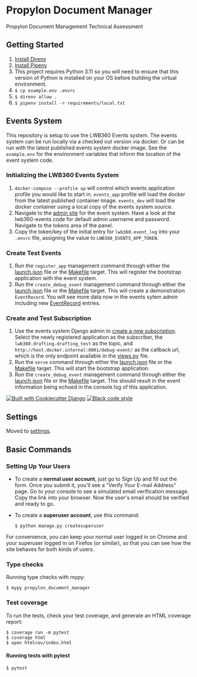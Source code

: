 # Propylon Document Manager

Propylon Document Management Technical Assessment

## Getting Started
1. [Install Direnv](https://direnv.net/docs/installation.html)
2. [Install Pipenv](https://pipenv.pypa.io/en/latest/installation/)
3. This project requires Python 3.11 so you will need to ensure that this version of Python is installed on your OS before building the virtual environment.
4. `$ cp example.env .envrc`
5. `$ direnv allow .`
6. `$ pipenv install -r requirements/local.txt`

## Events System 
This repository is setup to use the LWB360 Events system.
The events system can be run locally via a checked out version via docker.  Or can be run with the latest published events system docker image. 
See the `example.env` for the environment variables that inform the location of the event system code. 

### Initializing the LWB360 Events System
1. `docker-compose --profile up` will control which events application profile you would like to start in.  `events_app` profile will load the docker from the latest published container image.  `events_dev` will load the docker container using a local copy of the events system source.
2. Navigate to the [admin site](http://localhost:8008/admin/) for the event system.  Have a look at the lwb360-events code for default admin username and password.  Navigate to the tokens area of the panel.
3. Copy the token/key of the initial entry for `lwb360.event_log` into your `.envrc` file, assigning the value to `LWB360_EVENTS_APP_TOKEN`.
### Create Test Events
1. Run the `register_app` management command through either the [launch.json](.vscode/launch.json) file or the [Makefile](Makefile) target.  This will register the bootstrap application with the event system.
2. Run the `create_debug_event` management command through either the [launch.json](.vscode/launch.json) file or the [Makefile](Makefile) target. This will create a demonstration `EventRecord`.  You will see more data now in the events sytem admin including new [EventRecord](http://localhost:8008/admin/lwb360_events/eventrecord/) entries.
### Create and Test Subscription
1. Use the events system Django admin to [create a new subscription](http://localhost:8008/admin/lwb360_events/subscription/add/).  Select the newly registered application as the subscriber, the `lwb360.drafting.drafting_test` as the topic, and `http://host.docker.internal:8001/debug-event/` as the callback url, which is the only endpoint available in the [views.py](src/lwb360_ib/api/views.py) file.
2. Run the `serve` command through either the [launch.json](.vscode/launch.json) file or the [Makefile](Makefile) target.  This will start the bootstrap application.
3. Run the `create_debug_event` management command through either the [launch.json](.vscode/launch.json) file or the [Makefile](Makefile) target. This should result in the event information being echoed in the console log of this application. 

[![Built with Cookiecutter Django](https://img.shields.io/badge/built%20with-Cookiecutter%20Django-ff69b4.svg?logo=cookiecutter)](https://github.com/cookiecutter/cookiecutter-django/)
[![Black code style](https://img.shields.io/badge/code%20style-black-000000.svg)](https://github.com/ambv/black)

## Settings

Moved to [settings](http://cookiecutter-django.readthedocs.io/en/latest/settings.html).

## Basic Commands

### Setting Up Your Users

- To create a **normal user account**, just go to Sign Up and fill out the form. Once you submit it, you'll see a "Verify Your E-mail Address" page. Go to your console to see a simulated email verification message. Copy the link into your browser. Now the user's email should be verified and ready to go.

- To create a **superuser account**, use this command:

      $ python manage.py createsuperuser

For convenience, you can keep your normal user logged in on Chrome and your superuser logged in on Firefox (or similar), so that you can see how the site behaves for both kinds of users.

### Type checks

Running type checks with mypy:

    $ mypy propylon_document_manager

### Test coverage

To run the tests, check your test coverage, and generate an HTML coverage report:

    $ coverage run -m pytest
    $ coverage html
    $ open htmlcov/index.html

#### Running tests with pytest

    $ pytest
